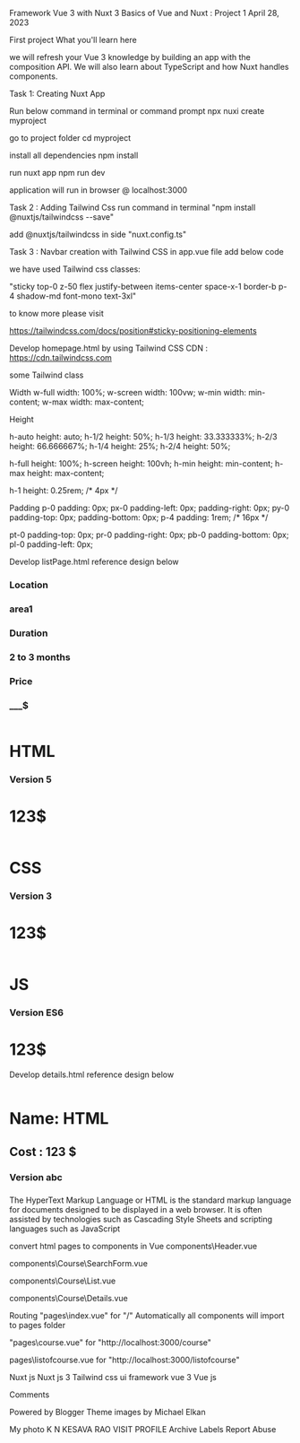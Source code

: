 

Framework Vue 3 with Nuxt 3
Basics of Vue and Nuxt : Project 1
April 28, 2023

First project
What you'll learn here 

we will refresh your Vue 3 knowledge by building an app with the composition API. We will also learn about TypeScript and how Nuxt handles components.





Task 1: Creating Nuxt App

Run below command in terminal or command prompt
            npx nuxi create myproject

go to project folder cd myproject

install all dependencies npm install

run nuxt app npm run dev

application will run in browser @ localhost:3000






Task 2 : Adding Tailwind Css
run command in terminal "npm install @nuxtjs/tailwindcss --save"

add @nuxtjs/tailwindcss in side  "nuxt.config.ts"


Task 3 : Navbar creation with Tailwind CSS
in app.vue file add below code 

<template>
  <div>
    <header class="sticky top-0 z-50 flex justify-between items-center space-x-1 border-b p-4 shadow-md">
      <span class="font-mono text-3xl">My Header</span>
    </header>
  </div>
</template>



we have used Tailwind css classes:

"sticky 
top-0 
z-50 
flex 
justify-between 
items-center 
space-x-1 
border-b 
p-4 
shadow-md 
font-mono 
text-3xl"

to know more please visit

 https://tailwindcss.com/docs/position#sticky-positioning-elements


Develop homepage.html  by using Tailwind CSS
CDN : https://cdn.tailwindcss.com


 <script src="https://cdn.tailwindcss.com"></script>
 <template>
  <div
    class="shadow-md border-b p-4 text-3xl flex justify-between items-center"
  >
    <span class="font-mono text-3xl">Header</span>
  </div>
  <div
    class="mt-4 relative h-screen w-100 bg-no-repeat bg-cover bg-bottom bg-[url('./bg.jpg')]"
  >
    <div
      class="p-10 absolute w-3/2 my-20 left-40 bg-fuchsia-950 flex justify-center items-center"
    >
      <h1 class="rounded-lg p-4 bg-green-800 text-white text-3xl ">
        Find Your Option
        <input class="text-black bg-pink border-1 p-4 focus:outline-none rounded-tl-lg rounded-bl-lg" />
        <button class="bg-sky-500 text-white p-4 rounded-tr-lg rounded-br-lg">Search</button>
      </h1>
    </div>
  </div>
 </template>




some Tailwind class 

Width
w-full	width: 100%;
w-screen	width: 100vw;
w-min	width: min-content;
w-max	width: max-content;

Height

h-auto	height: auto;
h-1/2	height: 50%;
h-1/3	height: 33.333333%;
h-2/3	height: 66.666667%;
h-1/4	height: 25%;
h-2/4	height: 50%;

h-full	height: 100%;
h-screen	height: 100vh;
h-min	height: min-content;
h-max	height: max-content;

h-1	height: 0.25rem; /* 4px */

Padding 
p-0	padding: 0px;
px-0	padding-left: 0px;
padding-right: 0px;
py-0	padding-top: 0px;
padding-bottom: 0px;
p-4
padding: 1rem; /* 16px */

pt-0	padding-top: 0px;
pr-0	padding-right: 0px;
pb-0	padding-bottom: 0px;
pl-0	padding-left: 0px;






Develop listPage.html reference design below


<script src="https://cdn.tailwindcss.com"></script>
<div class="mt-40 flex justify-around">
    <div class="shadow border w-64 mr-10 z-30 h-[190px]">
      <div class="p-5 flex justify-between border-b">
        <h3 class="">Location</h3>
        <h3 class="text-blue-400 cursor-pointer capitalize">area1</h3>
      </div>
      <div class="p-5 flex justify-between border-b">
        <h3 class="">Duration</h3>
        <h3 class="text-blue-400 cursor-pointer capitalize">2 to 3 months</h3>
      </div>
      <div class="p-5 flex justify-between border-b">
        <h3 class="">Price</h3>
        <h3 class="text-blue-400 cursor-pointer capitalize"> ___$</h3>
      </div>
    </div>
    <div class="w-[800px] border">
      <div class="shadow w-full overflow-hidden mb-5 h-[200px] cursor-pointer">
        <div class="flex h-full">
          <img src="./skill1.png" alt="" class="w-[200px] h-full"/>
          <div class="p-4 flex flex-col">
            <h1 class="text-blue-400 text-4xl">HTML</h1>
            <h3 class="text-gray-700">Version 5</h3>
            <h1 class="mt-auto text-2xl">123$</h1>
          </div>
        </div>
      </div>
      <div class="shadow w-full overflow-hidden mb-5 h-[200px] cursor-pointer">
        <div class="flex h-full">
          <img src="./skill2.png" alt="" class="w-[200px] h-full"/>
          <div class="p-4 flex flex-col">
            <h1 class="text-blue-400 text-4xl">CSS</h1>
            <h3 class="text-gray-700">Version 3</h3>
            <h1 class="mt-auto text-2xl">123$</h1>
          </div>
        </div>
      </div>
      <div class="shadow w-full overflow-hidden mb-5 h-[200px] cursor-pointer">
        <div class="flex h-full">
          <img src="./skill3.png" alt="" class="w-[200px] h-full"/>
          <div class="p-4 flex flex-col">
            <h1 class="text-blue-400 text-4xl">JS</h1>
            <h3 class="text-gray-700">Version ES6</h3>
            <h1 class="mt-auto text-2xl">123$</h1>
          </div>
        </div>
      </div>
    </div>
  </div>


Develop details.html reference design below



<script src="https://cdn.tailwindcss.com"></script>
<div class="mt-10 flex flex-col ml-5">
  <img src="./skill1.png" alt="" class="w-[260px] rounded-full mx-auto" />
  <div class="flex justify-around">
    <h1 class="text-4xl">Name: HTML</h1>
    <h2 class="text-blue-600 text-4xl">Cost : 123 $</h2>
  </div>
  <div class="flex justify-around">
    <h3 class="text-gray-400 text-2xl">Version abc</h3>
    <h3 class="text-gray-400 text-2xl"></h3>
  </div>
  <p class="w-[800px] mx-auto my-5">
    The HyperText Markup Language or HTML is the standard markup language for
    documents designed to be displayed in a web browser. It is often assisted by
    technologies such as Cascading Style Sheets and scripting languages such as
    JavaScript
  </p>
</div>




convert html pages to components in Vue
components\Header.vue

<template>
  <div
    class="sticky z-10 shadow-md border-b p-4 text-3xl flex justify-between items-center"
  >
    <span class="font-mono text-3xl">Header</span>
  </div>
</template>






components\Course\SearchForm.vue

<template>
  <div
    class="mt-4 relative h-screen w-100 bg-no-repeat bg-cover bg-bottom bg-[url('./bg.jpg')]"
  >
    <div
      class="p-10 absolute w-3/2 my-20 left-40 bg-fuchsia-950 flex justify-center items-center"
    >
      <h1 class="rounded-lg p-4 bg-green-800 text-white text-3xl">
        Find Your Option
        <input
          class="text-black bg-pink border-1 p-4 focus:outline-none rounded-tl-lg rounded-bl-lg"
        />
        <button class="bg-sky-500 text-white p-4 rounded-tr-lg rounded-br-lg">
          Search
        </button>
      </h1>
    </div>
  </div>
</template>



components\Course\List.vue

<template>
    <div class="mt-10 flex justify-around">
    <div class="shadow border w-64 mr-10 z-30 h-[190px]">
      <div class="p-5 flex justify-between border-b">
        <h3 class="">Location</h3>
        <h3 class="text-blue-400 cursor-pointer capitalize">area1</h3>
      </div>
      <div class="p-5 flex justify-between border-b">
        <h3 class="">Duration</h3>
        <h3 class="text-blue-400 cursor-pointer capitalize">2 to 3 months</h3>
      </div>
      <div class="p-5 flex justify-between border-b">
        <h3 class="">Price</h3>
        <h3 class="text-blue-400 cursor-pointer capitalize"> ___$</h3>
      </div>
    </div>
    <div class="w-[800px] border">
      <div class="shadow w-full overflow-hidden mb-5 h-[200px] cursor-pointer">
        <div class="flex h-full">
          <img src="./skill1.png" alt="" class="w-[200px] h-full"/>
          <div class="p-4 flex flex-col">
            <h1 class="text-blue-400 text-4xl">HTML</h1>
            <h3 class="text-gray-700">Version 5</h3>
            <h1 class="mt-auto text-2xl">123$</h1>
          </div>
        </div>
      </div>
      <div class="shadow w-full overflow-hidden mb-5 h-[200px] cursor-pointer">
        <div class="flex h-full">
          <img src="./skill2.png" alt="" class="w-[200px] h-full"/>
          <div class="p-4 flex flex-col">
            <h1 class="text-blue-400 text-4xl">CSS</h1>
            <h3 class="text-gray-700">Version 3</h3>
            <h1 class="mt-auto text-2xl">123$</h1>
          </div>
        </div>
      </div>
      <div class="shadow w-full overflow-hidden mb-5 h-[200px] cursor-pointer">
        <div class="flex h-full">
          <img src="./skill3.png" alt="" class="w-[200px] h-full"/>
          <div class="p-4 flex flex-col">
            <h1 class="text-blue-400 text-4xl">JS</h1>
            <h3 class="text-gray-700">Version ES6</h3>
            <h1 class="mt-auto text-2xl">123$</h1>
          </div>
        </div>
      </div>
    </div>
  </div>
</template>

components\Course\Details.vue
<template>
  <div class="mt-10 flex flex-col mx-5 w-[1000px]">
    <img src="./skill1.png" alt="" class="w-[260px] rounded-full mx-auto" />
    <div class="flex justify-around">
      <h1 class="text-4xl">Name: HTML</h1>
      <h2 class="text-blue-600 text-4xl">Cost : 123 $</h2>
    </div>
    <div class="flex justify-around">
      <h3 class="text-gray-400 text-2xl">Version abc</h3>
      <h3 class="text-gray-400 text-2xl"></h3>
    </div>
    <p class="w-[800px] mx-auto my-5">
      The HyperText Markup Language or HTML is the standard markup language for
      documents designed to be displayed in a web browser. It is often assisted
      by technologies such as Cascading Style Sheets and scripting languages
      such as JavaScript
    </p>
  </div>
</template>

Routing 
 "pages\index.vue" for "/"
    Automatically all components will import to pages folder

<template>
    <Header />
    <CourseSearchForm />
</template>






"pages\course.vue" for "http://localhost:3000/course"


<template>
    <Header />
    <CourseDetails />    
</template>





pages\listofcourse.vue for "http://localhost:3000/listofcourse"


<template>
    <Header />
    <CourseList />    
</template>

















Nuxt js Nuxt js 3 Tailwind css ui framework vue 3 Vue js

Comments

 Powered by Blogger
Theme images by Michael Elkan

My photo
K N KESAVA RAO
VISIT PROFILE
Archive
Labels
Report Abuse